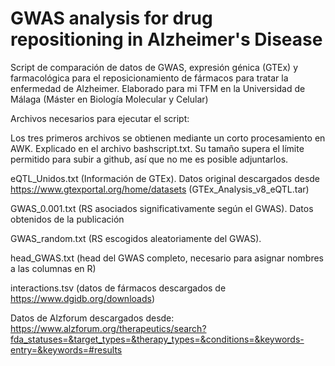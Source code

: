 # GWAS analysis for drug repositioning in Alzheimer's Disease
Script de comparación de datos de GWAS, expresión génica (GTEx) y farmacológica para el reposicionamiento de fármacos para tratar la enfermedad de Alzheimer. Elaborado para mi TFM en la Universidad de Málaga (Máster en Biología Molecular y Celular)

Archivos necesarios para ejecutar el script:

Los tres primeros archivos se obtienen mediante un corto procesamiento en AWK. Explicado en el archivo bashscript.txt.
Su tamaño supera el límite permitido para subir a github, así que no me es posible adjuntarlos.

eQTL_Unidos.txt (Información de GTEx). Datos original descargados desde https://www.gtexportal.org/home/datasets (GTEx_Analysis_v8_eQTL.tar)

GWAS_0.001.txt (RS asociados significativamente según el GWAS). Datos obtenidos de la publicación 

GWAS_random.txt (RS escogidos aleatoriamente del GWAS).

head_GWAS.txt (head del GWAS completo, necesario para asignar nombres a las columnas en R)

interactions.tsv (datos de fármacos descargados de https://www.dgidb.org/downloads)

Datos de Alzforum descargados desde: https://www.alzforum.org/therapeutics/search?fda_statuses=&target_types=&therapy_types=&conditions=&keywords-entry=&keywords=#results
